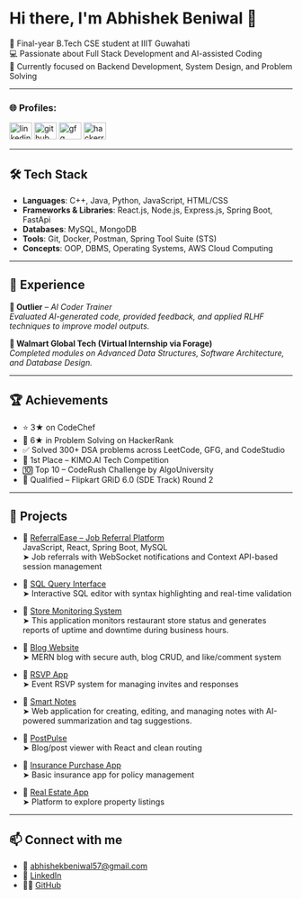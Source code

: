 # Hi there, I'm Abhishek Beniwal 👋

🚀 Final-year B.Tech CSE student at IIIT Guwahati  
💻 Passionate about Full Stack Development and AI-assisted Coding  
🎯 Currently focused on Backend Development, System Design, and Problem Solving

---

<h3 align="left">🌐 Profiles:</h3>
<p align="left">
<a href="https://linkedin.com/in/abhishek-beniwal" target="_blank"><img src="https://raw.githubusercontent.com/rahuldkjain/github-profile-readme-generator/master/src/images/icons/Social/linked-in-alt.svg" height="30" width="40" alt="linkedin" /></a>
<a href="https://github.com/abhishekbeniwal57" target="_blank"><img src="https://cdn.jsdelivr.net/npm/simple-icons@3.1.0/icons/github.svg" height="30" width="40" alt="github" /></a>
<a href="https://auth.geeksforgeeks.org/user/abhishekbeniwal57" target="_blank"><img src="https://raw.githubusercontent.com/rahuldkjain/github-profile-readme-generator/master/src/images/icons/Social/geeks-for-geeks.svg" height="30" width="40" alt="gfg" /></a>
<a href="https://www.hackerrank.com/profile/abhishekbeniwal2" target="_blank"><img src="https://raw.githubusercontent.com/rahuldkjain/github-profile-readme-generator/master/src/images/icons/Social/hackerrank.svg" height="30" width="40" alt="hackerrank" /></a>
</p>

---

## 🛠️ Tech Stack

- **Languages**: C++, Java, Python, JavaScript, HTML/CSS  
- **Frameworks & Libraries**: React.js, Node.js, Express.js, Spring Boot, FastApi  
- **Databases**: MySQL, MongoDB  
- **Tools**: Git, Docker, Postman, Spring Tool Suite (STS)  
- **Concepts**: OOP, DBMS, Operating Systems, AWS Cloud Computing

---

## 🏢 Experience

**💼 Outlier** – *AI Coder Trainer*  
*Evaluated AI-generated code, provided feedback, and applied RLHF techniques to improve model outputs.*

**💼 Walmart Global Tech (Virtual Internship via Forage)**  
*Completed modules on Advanced Data Structures, Software Architecture, and Database Design.*

---

## 🏆 Achievements

- ⭐ 3★ on CodeChef  
- 🏅 6★ in Problem Solving on HackerRank  
- ✅ Solved 300+ DSA problems across LeetCode, GFG, and CodeStudio  
- 🥇 1st Place – KIMO.AI Tech Competition  
- 🔟 Top 10 – CodeRush Challenge by AlgoUniversity  
- 🎯 Qualified – Flipkart GRiD 6.0 (SDE Track) Round 2

---

## 📂 Projects

- 🔗 [ReferralEase – Job Referral Platform](https://github.com/abhishekbeniwal57/referralease)  
  JavaScript, React, Spring Boot, MySQL  
  ➤ Job referrals with WebSocket notifications and Context API-based session management

- 🔗 [SQL Query Interface](https://github.com/abhishekbeniwal57/sql-query-interface)  
  ➤ Interactive SQL editor with syntax highlighting and real-time validation

- 🔗 [Store Monitoring System](https://github.com/abhishekbeniwal57/abhishek_18-04-25)  
  ➤ This application monitors restaurant store status and generates reports of uptime and downtime during business hours.

- 🔗 [Blog Website](https://github.com/abhishekbeniwal57/blog-website)  
  ➤ MERN blog with secure auth, blog CRUD, and like/comment system

- 🔗 [RSVP App](https://github.com/abhishekbeniwal57/rsvp-app)  
  ➤ Event RSVP system for managing invites and responses

- 🔗 [Smart Notes](https://github.com/abhishekbeniwal57/smart-notes)  
  ➤ Web application for creating, editing, and managing notes with AI-powered       summarization and tag suggestions.

- 🔗 [PostPulse](https://github.com/abhishekbeniwal57/PostPulse)  
  ➤ Blog/post viewer with React and clean routing

- 🔗 [Insurance Purchase App](https://github.com/abhishekbeniwal57/Insurancepurchase)  
  ➤ Basic insurance app for policy management

- 🔗 [Real Estate App](https://github.com/abhishekbeniwal57/RealEstate)  
  ➤ Platform to explore property listings


---

## 📫 Connect with me

- 📧 [abhishekbeniwal57@gmail.com](mailto:abhishekbeniwal57@gmail.com)  
- 💼 [LinkedIn](https://linkedin.com/in/abhishek-beniwal)  
- 🧑‍💻 [GitHub](https://github.com/abhishekbeniwal57)
